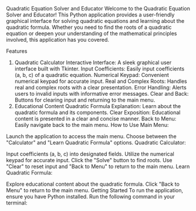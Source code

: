 Quadratic Equation Solver and Educator
Welcome to the Quadratic Equation Solver and Educator! This Python application provides a user-friendly graphical interface for solving quadratic equations and learning about the quadratic formula. Whether you need to find the roots of a quadratic equation or deepen your understanding of the mathematical principles involved, this application has you covered.

Features
1. Quadratic Calculator
Interactive Interface: A sleek graphical user interface built with Tkinter.
Input Coefficients: Easily input coefficients (a, b, c) of a quadratic equation.
Numerical Keypad: Convenient numerical keypad for accurate input.
Real and Complex Roots: Handles real and complex roots with a clear presentation.
Error Handling: Alerts users to invalid inputs with informative error messages.
Clear and Back: Buttons for clearing input and returning to the main menu.
2. Educational Content
Quadratic Formula Explanation: Learn about the quadratic formula and its components.
Clear Exposition: Educational content is presented in a clear and concise manner.
Back to Menu: Easily navigate back to the main menu.
How to Use
Main Menu:

Launch the application to access the main menu.
Choose between the "Calculator" and "Learn Quadratic Formula" options.
Quadratic Calculator:

Input coefficients (a, b, c) into designated fields.
Utilize the numerical keypad for accurate input.
Click the "Solve" button to find roots.
Use "Clear" to reset input and "Back to Menu" to return to the main menu.
Learn Quadratic Formula:

Explore educational content about the quadratic formula.
Click "Back to Menu" to return to the main menu.
Getting Started
To run the application, ensure you have Python installed. Run the following command in your terminal:
